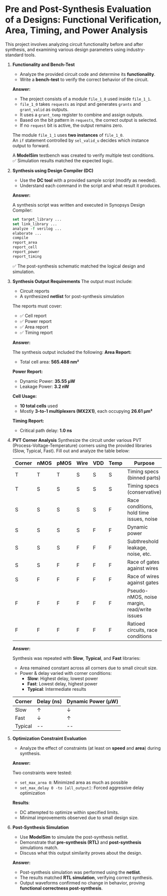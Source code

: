 # Pre and Post-Synthesis Evaluation of a Designs: Functional Verification, Area, Timing, and Power Analysis

This project involves analyzing circuit functionality before and after synthesis, and examining various design parameters using industry-standard tools.

1. **Functionality and Bench-Test**
   - Analyze the provided circuit code and determine its **functionality**.
   - Write a **bench-test** to verify the correct behavior of the circuit.
     
   **Answer:**
   - The project consists of a module `file_1_0` used inside `file_1_1`.
   - `file_1_0` takes `requests` as input and generates `grants` and `grant_valid` as outputs.
   - It uses a `grant_temp` register to combine and assign outputs.
   - Based on the bit pattern in `requests`, the correct output is selected.
   - If no `request` bit is active, the output remains zero.
   
   The module `file_1_1` uses **two instances** of `file_1_0`.  
   An `if` statement controlled by `sel_valid_u` decides which instance output to forward.
   
   A **ModelSim** testbench was created to verify multiple test conditions.  
   ✅ Simulation results matched the expected logic.

2. **Synthesis using Design Compiler (DC)**
   - Use the **DC tool** with a provided sample script (modify as needed).
   - Understand each command in the script and what result it produces.

   **Answer:**
   
   A synthesis script was written and executed in Synopsys Design Compiler:
   
   ```tcl
   set target_library ...
   set link_library ...
   analyze -f verilog ...
   elaborate ...
   compile
   report_area
   report_cell
   report_power
   report_timing
   ```
   
   ✅ The post-synthesis schematic matched the logical design and simulation.

3. **Synthesis Output Requirements**
   The output must include:
   - Circuit reports
   - A synthesized **netlist** for post-synthesis simulation

   The reports must cover:
   - ✅ Cell report  
   - ✅ Power report  
   - ✅ Area report  
   - ✅ Timing report

   **Answer:**
   
   The synthesis output included the following:
   **Area Report:**
   - Total cell area: **565.488 nm²**
   
   **Power Report:**
   - Dynamic Power: **35.55 µW**
   - Leakage Power: **3.2 nW**
   
   **Cell Usage:**
   - **10 total cells** used
   - Mostly **3-to-1 multiplexers (MX2X1)**, each occupying **26.61 µm²**
   
   **Timing Report:**
   - Critical path delay: **1.0 ns**

4. **PVT Corner Analysis**
   Synthesize the circuit under various PVT (Process-Voltage-Temperature) corners using the provided libraries (Slow, Typical, Fast). Fill out and analyze the table below:

   | Corner | nMOS | pMOS | Wire | VDD | Temp | Purpose                                              |
   |--------|------|------|------|-----|------|------------------------------------------------------|
   | T      | T    | T    | S    | S   | S    | Timing specs (binned parts)                          |
   | T      | S    | S    | S    | S   | S    | Timing specs (conservative)                         |
   | S      | S    | S    | S    | S   | F    | Race conditions, hold time issues, noise             |
   | S      | S    | S    | S    | F   | F    | Dynamic power                                        |
   | S      | S    | S    | F    | F   | F    | Subthreshold leakage, noise, etc.                    |
   | S      | S    | F    | F    | F   | F    | Race of gates against wires                          |
   | S      | F    | F    | F    | F   | F    | Race of wires against gates                          |
   | F      | F    | F    | F    | F   | F    | Pseudo-nMOS, noise margin, read/write issues         |
   | F      | F    | F    | F    | F   | F    | Ratioed circuits, race conditions                    |

   **Answer:**
   
   Synthesis was repeated with **Slow**, **Typical**, and **Fast** libraries:
   
   - Area remained constant across all corners due to small circuit size.
   - Power & delay varied with corner conditions:
     - **Slow**: Highest delay, lowest power
     - **Fast**: Lowest delay, highest power
     - **Typical**: Intermediate results
   
   | Corner  | Delay (ns) | Dynamic Power (µW) |
   |---------|------------|--------------------|
   | Slow    | ↑          | ↓                  |
   | Fast    | ↓          | ↑                  |
   | Typical | --         | --                 |

5. **Optimization Constraint Evaluation**
   - Analyze the effect of constraints (at least on **speed** and **area**) during synthesis.

   **Answer:**
   
   Two constraints were tested:
   
   - `set_max_area 0`: Minimized area as much as possible
   - `set_max_delay 0 -to [all_output]`: Forced aggressive delay optimization
   
   **Results**:
   - DC attempted to optimize within specified limits.
   - Minimal improvements observed due to small design size.

6. **Post-Synthesis Simulation**
   - Use **ModelSim** to simulate the post-synthesis netlist.
   - Demonstrate that **pre-synthesis (RTL)** and **post-synthesis** simulations match.
   - Discuss what this output similarity proves about the design.

   **Answer:**
   
   - Post-synthesis simulation was performed using the **netlist**.
   - The results matched **RTL simulation**, verifying correct synthesis.
   - Output waveforms confirmed no change in behavior, proving **functional correctness post-synthesis**.
